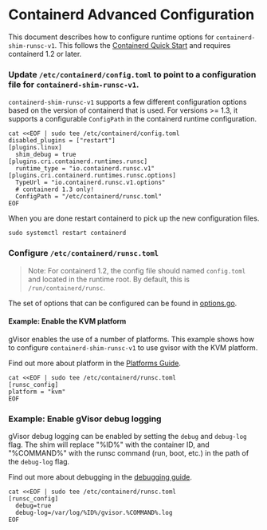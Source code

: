 # Containerd Advanced Configuration

This document describes how to configure runtime options for
`containerd-shim-runsc-v1`. This follows the
[Containerd Quick Start](./quick_start.md) and requires containerd 1.2 or later.

### Update `/etc/containerd/config.toml` to point to a configuration file for `containerd-shim-runsc-v1`.

`containerd-shim-runsc-v1` supports a few different configuration options based
on the version of containerd that is used. For versions >= 1.3, it supports a
configurable `ConfigPath` in the containerd runtime configuration.

```shell
cat <<EOF | sudo tee /etc/containerd/config.toml
disabled_plugins = ["restart"]
[plugins.linux]
  shim_debug = true
[plugins.cri.containerd.runtimes.runsc]
  runtime_type = "io.containerd.runsc.v1"
[plugins.cri.containerd.runtimes.runsc.options]
  TypeUrl = "io.containerd.runsc.v1.options"
  # containerd 1.3 only!
  ConfigPath = "/etc/containerd/runsc.toml"
EOF
```

When you are done restart containerd to pick up the new configuration files.

```shell
sudo systemctl restart containerd
```

### Configure `/etc/containerd/runsc.toml`

> Note: For containerd 1.2, the config file should named `config.toml` and
> located in the runtime root. By default, this is `/run/containerd/runsc`.

The set of options that can be configured can be found in
[options.go](https://github.com/google/gvisor/blob/master/pkg/shim/v2/options.go).

#### Example: Enable the KVM platform

gVisor enables the use of a number of platforms. This example shows how to
configure `containerd-shim-runsc-v1` to use gvisor with the KVM platform.

Find out more about platform in the
[Platforms Guide](../../architecture_guide/platforms.md).

```shell
cat <<EOF | sudo tee /etc/containerd/runsc.toml
[runsc_config]
platform = "kvm"
EOF
```

### Example: Enable gVisor debug logging

gVisor debug logging can be enabled by setting the `debug` and `debug-log` flag.
The shim will replace "%ID%" with the container ID, and "%COMMAND%" with the
runsc command (run, boot, etc.) in the path of the `debug-log` flag.

Find out more about debugging in the [debugging guide](../debugging.md).

```shell
cat <<EOF | sudo tee /etc/containerd/runsc.toml
[runsc_config]
  debug=true
  debug-log=/var/log/%ID%/gvisor.%COMMAND%.log
EOF
```

